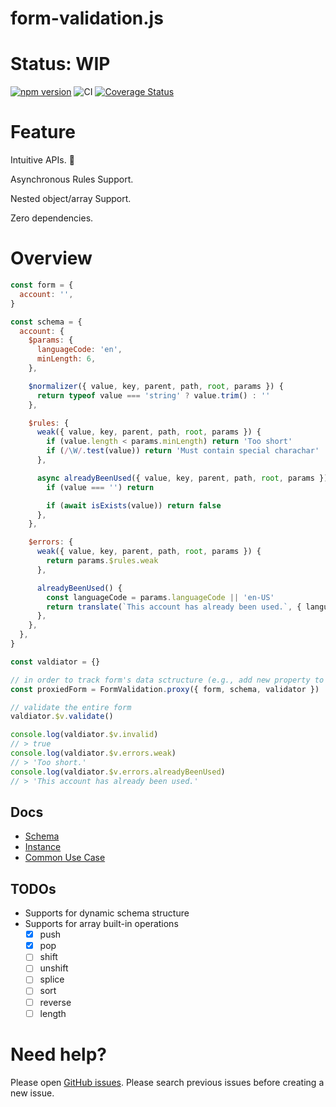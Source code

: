 # form-validation.js

# Status: WIP

[![npm version](https://badge.fury.io/js/form-validation.js.svg)](https://badge.fury.io/js/form-validation.js)
![CI](https://github.com/iendeavor/form-validation.js/workflows/CI/badge.svg)
[![Coverage Status](https://coveralls.io/repos/github/iendeavor/form-validation.js/badge.svg?branch=develop)](https://coveralls.io/github/iendeavor/form-validation.js?branch=develop)

# Feature

Intuitive APIs. 🎯

Asynchronous Rules Support.

Nested object/array Support.

Zero dependencies.

# Overview

```javascript
const form = {
  account: '',
}

const schema = {
  account: {
    $params: {
      languageCode: 'en',
      minLength: 6,
    },

    $normalizer({ value, key, parent, path, root, params }) {
      return typeof value === 'string' ? value.trim() : ''
    },

    $rules: {
      weak({ value, key, parent, path, root, params }) {
        if (value.length < params.minLength) return 'Too short'
        if (/\W/.test(value)) return 'Must contain special charachar'
      },

      async alreadyBeenUsed({ value, key, parent, path, root, params }) {
        if (value === '') return

        if (await isExists(value)) return false
      },
    },

    $errors: {
      weak({ value, key, parent, path, root, params }) {
        return params.$rules.weak
      },

      alreadyBeenUsed() {
        const languageCode = params.languageCode || 'en-US'
        return translate(`This account has already been used.`, { languageCode })
      },
    },
  },
}

const valdiator = {}

// in order to track form's data sctructure (e.g., add new property to object, or push new element to array), you should always update your fields from the proxiedForm instead of the original form
const proxiedForm = FormValidation.proxy({ form, schema, validator })

// validate the entire form
valdiator.$v.validate()

console.log(valdiator.$v.invalid)
// > true
console.log(valdiator.$v.errors.weak)
// > 'Too short.'
console.log(valdiator.$v.errors.alreadyBeenUsed)
// > 'This account has already been used.'
```

## Docs

- [Schema](/docs/schema.md)
- [Instance](/docs/instance.md)
- [Common Use Case](/docs/common-use-case.md)

## TODOs

- Supports for dynamic schema structure
- Supports for array built-in operations
  - [x] push
  - [x] pop
  - [ ] shift
  - [ ] unshift
  - [ ] splice
  - [ ] sort
  - [ ] reverse
  - [ ] length

# Need help?

Please open [GitHub issues](https://github.com/iendeavor/form-validation.js/issues). Please search previous issues
before creating a new issue.
